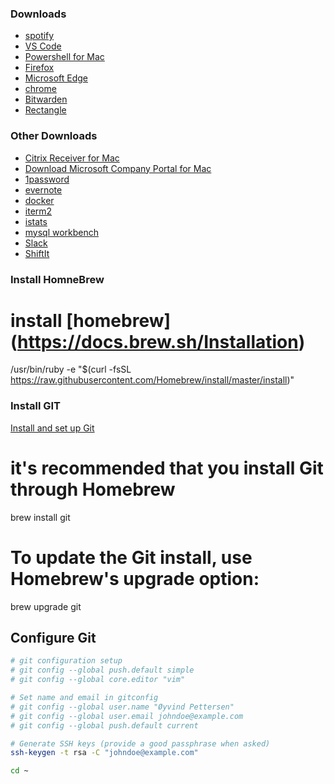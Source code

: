
### Downloads 
* [spotify](https://www.spotify.com/us/download/mac/)
* [VS Code](https://code.visualstudio.com/Download)
* [Powershell for Mac](https://learn.microsoft.com/en-us/powershell/scripting/install/installing-powershell-on-macos?view=powershell-7.2)
* [Firefox](https://www.mozilla.org/nb-NO/firefox/mac/)
* [Microsoft Edge](https://www.microsoft.com/en-us/edge?r=1#evergreen)
* [chrome](https://www.google.com/chrome/)
* [Bitwarden](https://bitwarden.com/download/)
* [Rectangle](https://rectangleapp.com/)

### Other Downloads
* [Citrix Receiver for Mac](https://www.citrix.com/downloads/citrix-receiver/mac/)
* [Download Microsoft Company Portal for Mac](https://go.microsoft.com/fwlink/?linkid=853070)
* [1password](https://1password.com/downloads/)
* [evernote](https://evernote.com/download)
* [docker](https://store.docker.com/editions/community/docker-ce-desktop-mac)
* [iterm2](https://www.iterm2.com/downloads.html)
* [istats](https://bjango.com/mac/istatmenus/)
* [mysql workbench](https://dev.mysql.com/downloads/workbench/)
* [Slack](https://slack.com/beta/mac)
* [ShiftIt](https://github.com/fikovnik/ShiftIt/releases)

### Install HomneBrew
# install [homebrew] (https://docs.brew.sh/Installation)
/usr/bin/ruby -e "$(curl -fsSL https://raw.githubusercontent.com/Homebrew/install/master/install)"

### Install GIT
[Install and set up Git](https://learn.microsoft.com/en-us/devops/develop/git/install-and-set-up-git)
#  it's recommended that you install Git through Homebrew 
brew install git
# To update the Git install, use Homebrew's upgrade option:
brew upgrade git

## Configure Git
```bash
# git configuration setup
# git config --global push.default simple
# git config --global core.editor "vim"

# Set name and email in gitconfig
# git config --global user.name "Øyvind Pettersen"
# git config --global user.email johndoe@example.com
# git config --global push.default current

# Generate SSH keys (provide a good passphrase when asked)
ssh-keygen -t rsa -C "johndoe@example.com"

cd ~
```
